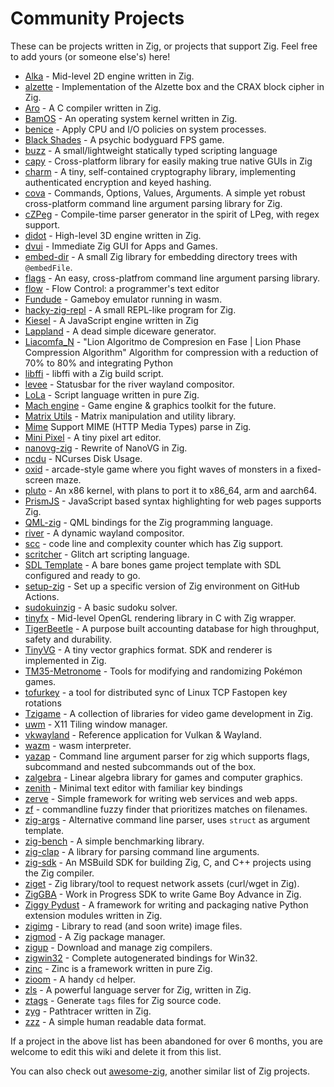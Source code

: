 # Community Projects

These can be projects written in Zig, or projects that support Zig. Feel free to add yours (or someone else's) here!

* [Alka](https://github.com/Kiakra/Alka) - Mid-level 2D engine written in Zig.
* [alzette](https://github.com/jedisct1/zig-alzette) - Implementation of the Alzette box and the CRAX block cipher in Zig.
* [Aro](https://github.com/Vexu/arocc) - A C compiler written in Zig.
* [BamOS](https://github.com/bagggage/bamos) - An operating system kernel written in Zig.
* [benice](https://git.sr.ht/~danyspin97/benice) - Apply CPU and I/O policies on system processes.
* [Black Shades](https://sr.ht/~cnx/blackshades) - A psychic bodyguard FPS game.
* [buzz](https://github.com/buzz-language/buzz) - A small/lightweight statically typed scripting language
* [capy](https://github.com/capy-ui/capy) - Cross-platform library for easily making true native GUIs in Zig 
* [charm](https://github.com/jedisct1/zig-charm) - A tiny, self-contained cryptography library, implementing authenticated encryption and keyed hashing.
* [cova](https://github.com/00JCIV00/cova) - Commands, Options, Values, Arguments. A simple yet robust cross-platform command line argument parsing library for Zig.
* [cZPeg](https://github.com/spadix0/cZPeg) - Compile-time parser generator in the spirit of LPeg, with regex support.
* [didot](https://github.com/zenith391/didot) - High-level 3D engine written in Zig.
* [dvui](https://github.com/david-vanderson/dvui) - Immediate Zig GUI for Apps and Games.
* [embed-dir](https://hg.sr.ht/~dermetfan/embed-dir) - A small Zig library for embedding directory trees with `@embedFile`.
* [flags](https://github.com/n0s4/flags) - An easy, cross-platfrom command line argument parsing library.
* [flow](https://github.com/neurocyte/flow) - Flow Control: a programmer's text editor
* [Fundude](https://github.com/fengb/fundude) - Gameboy emulator running in wasm.
* [hacky-zig-repl](https://github.com/Hejsil/hacky-zig-repl) - A small REPL-like program for Zig.
* [Kiesel](https://codeberg.org/kiesel-js/kiesel) - A JavaScript engine written in Zig
* [Lappland](https://github.com/alamlintang/lappland) - A dead simple diceware generator.
* [Liacomfa_N]() - "Lion Algoritmo de Compresion en Fase | Lion Phase Compression Algorithm" Algorithm for compression with a reduction of 70% to 80% and integrating Python
* [libffi](https://github.com/alexrp/libffi) - libffi with a Zig build script.
* [levee](https://sr.ht/~andreafeletto/levee) - Statusbar for the river wayland compositor.
* [LoLa](https://github.com/masterQ32/LoLa-Native) - Script language written in pure Zig.
* [Mach engine](https://github.com/hexops/mach) - Game engine & graphics toolkit for the future.
* [Matrix Utils](https://github.com/vbrusca/ZigMatrixUtils) - Matrix manipulation and utility library.
* [Mime](https://github.com/zon-dev/mime) Support MIME (HTTP Media Types) parse in Zig.
* [Mini Pixel](https://github.com/fabioarnold/MiniPixel) - A tiny pixel art editor.
* [nanovg-zig](https://github.com/fabioarnold/nanovg-zig) - Rewrite of NanoVG in Zig.
* [ncdu](https://dev.yorhel.nl/ncdu) - NCurses Disk Usage.
* [oxid](https://github.com/dbandstra/oxid) - arcade-style game where you fight waves of monsters in a fixed-screen maze.
* [pluto](https://github.com/SamTebbs33/pluto) - An x86 kernel, with plans to port it to x86_64, arm and aarch64.
* [PrismJS](https://github.com/PrismJS/prism) - JavaScript based syntax highlighting for web pages supports Zig.
* [QML-zig](https://github.com/kassane/qml_zig) - QML bindings for the Zig programming language.
* [river](https://github.com/ifreund/river) - A dynamic wayland compositor.
* [scc](https://github.com/boyter/scc) - code line and complexity counter which has Zig support.
* [scritcher](https://gitdab.com/luna/scritcher) - Glitch art scripting language.
* [SDL Template](https://github.com/vbrusca/ZigSdlGameTemplate) - A bare bones game project template with SDL configured and ready to go.
* [setup-zig](https://github.com/korandoru/setup-zig) - Set up a specific version of Zig environment on GitHub Actions.
* [sudokuinzig](https://github.com/user00e00/sudokuinzig) - A basic sudoku solver.
* [tinyfx](https://github.com/shakesoda/tinyfx) - Mid-level OpenGL rendering library in C with Zig wrapper.
* [TigerBeetle](https://github.com/coilhq/tigerbeetle) - A purpose built accounting database for high throughput, safety and durability.
* [TinyVG](https://tinyvg.tech/) - A tiny vector graphics format. SDK and renderer is implemented in Zig.
* [TM35-Metronome](https://github.com/TM35-Metronome) - Tools for modifying and randomizing Pokémon games.
* [tofurkey](https://github.com/blblack/tofurkey) - a tool for distributed sync of Linux TCP Fastopen key rotations
* [Tzigame](https://sr.ht/~cnx/tzigame) - A collection of libraries for video game development in Zig.
* [uwm](https://github.com/MaFackler/uwm) - X11 Tiling window manager.
* [vkwayland](https://github.com/kdchambers/vkwayland) - Reference application for Vulkan & Wayland.
* [wazm](https://github.com/fengb/wazm) - wasm interpreter.
* [yazap](https://github.com/PrajwalCH/yazap) - Command line argument parser for zig which supports flags, subcommand and nested subcommands out of the box.
* [zalgebra](https://github.com/kooparse/zalgebra) - Linear algebra library for games and computer graphics.
* [zenith](https://codeberg.org/zenith-editor/zenith) - Minimal text editor with familiar key bindings
* [zerve](https://github.com/floscodes/zerve) - Simple framework for writing web services and web apps.
* [zf](https://github.com/natecraddock/zf) - commandline fuzzy finder that prioritizes matches on filenames.
* [zig-args](https://github.com/MasterQ32/zig-args) - Alternative command line parser, uses `struct` as argument template.
* [zig-bench](https://github.com/Hejsil/zig-bench) - A simple benchmarking library.
* [zig-clap](https://github.com/Hejsil/zig-clap) - A library for parsing command line arguments.
* [zig-sdk](https://github.com/vezel-dev/zig-sdk) - An MSBuild SDK for building Zig, C, and C++ projects using the Zig compiler.
* [ziget](https://github.com/marler8997/ziget) - Zig library/tool to request network assets (curl/wget in Zig).
* [ZigGBA](https://github.com/wendigojaeger/ZigGBA) - Work in Progress SDK to write Game Boy Advance in Zig.
* [Ziggy Pydust](https://pydust.fulcrum.so/latest/) - A framework for writing and packaging native Python extension modules written in Zig.
* [zigimg](https://github.com/mlarouche/zigimg) - Library to read (and soon write) image files.
* [zigmod](https://github.com/nektro/zigmod) - A Zig package manager.
* [zigup](https://github.com/marler8997/zigup) - Download and manage zig compilers.
* [zigwin32](https://github.com/marlersoft/zigwin32) - Complete autogenerated bindings for Win32.
* [zinc](https://github.com/zon-dev/zinc) - Zinc is a framework written in pure Zig.
* [zioom](https://codeberg.org/tranzystorekk/zioom) - A handy `cd` helper.
* [zls](https://github.com/zigtools/zls) - A powerful language server for Zig, written in Zig.
* [ztags](https://github.com/gpanders/ztags) - Generate `tags` files for Zig source code.
* [zyg](https://github.com/Opioid/zyg) - Pathtracer written in Zig.
* [zzz](https://github.com/gruebite/zzz) - A simple human readable data format.

If a project in the above list has been abandoned for over 6 months, you are welcome to edit this wiki and delete it from this list.

You can also check out [awesome-zig](https://github.com/catdevnull/awesome-zig), another similar list of Zig projects.